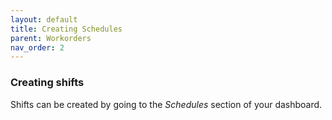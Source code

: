 ```yaml
---
layout: default
title: Creating Schedules
parent: Workorders
nav_order: 2
---
```

### Creating shifts

Shifts can be created by going to the _Schedules_ section of your dashboard.
